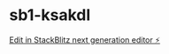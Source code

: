 # sb1-ksakdl

[Edit in StackBlitz next generation editor ⚡️](https://stackblitz.com/~/github.com/billal09/sb1-ksakdl)